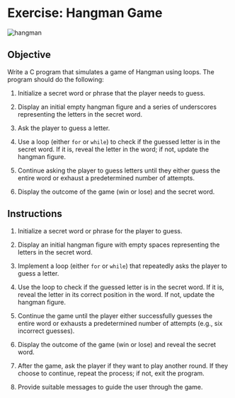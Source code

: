 # Exercise: Hangman Game

![hangman](https://t3.ftcdn.net/jpg/02/62/24/44/360_F_262244457_ifaHuRxphif4md99qlWG0xKgWly4J4js.jpg)

## Objective

Write a C program that simulates a game of Hangman using loops. The program should do the following:

1. Initialize a secret word or phrase that the player needs to guess.

2. Display an initial empty hangman figure and a series of underscores representing the letters in the secret word.

3. Ask the player to guess a letter.

4. Use a loop (either `for` or `while`) to check if the guessed letter is in the secret word. If it is, reveal the letter in the word; if not, update the hangman figure.

5. Continue asking the player to guess letters until they either guess the entire word or exhaust a predetermined number of attempts.

6. Display the outcome of the game (win or lose) and the secret word.

## Instructions

1. Initialize a secret word or phrase for the player to guess.

2. Display an initial hangman figure with empty spaces representing the letters in the secret word.

3. Implement a loop (either `for` or `while`) that repeatedly asks the player to guess a letter.

4. Use the loop to check if the guessed letter is in the secret word. If it is, reveal the letter in its correct position in the word. If not, update the hangman figure.

5. Continue the game until the player either successfully guesses the entire word or exhausts a predetermined number of attempts (e.g., six incorrect guesses).

6. Display the outcome of the game (win or lose) and reveal the secret word.

7. After the game, ask the player if they want to play another round. If they choose to continue, repeat the process; if not, exit the program.

8. Provide suitable messages to guide the user through the game.
